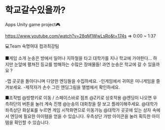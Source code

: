 # 학교갈수있을까?
Apps Unity game project🎮

https://www.youtube.com/watch?v=28qM1WwLsRo&t=174s => 0:00 ~ 1:37

💻Team 숙명여대 컴과최강팀


■게임 소개
눈송은 방에서 일어나 지하철을 타고 대학가를 지나 학교에 가야한다... 하지만 눈앞에 펼쳐진 등교를 방해하는 수많은 장애물들! 
과연 눈송은 학교에 갈 수 있을까요 ?

-맵 곳곳을 돌아다니며 다양한 엔딩들을 수집하세요.
-인게임에서 귀여운 미니게임을 즐겨보세요.
-제작자가 손수 그린 엔딩그림을 앨범에서 확인하세요.

■조작법
@방향키로 이동 / 스페이스바로 점프
@Z키로 상호작용
@엔딩이 나오면 우측하단의 버튼을 눌러 계속 진행
@눈송의 대화창을 잘 보고 플레이해주세요.
@대학가 좌측상단 화살표를 누르면 게임 시작화면으로 이동가능
@대학가 곳곳에 있는 상자 속에서 엔딩에 필요한 아이템을 얻을 수 있습니다. 우측상단 가방 아이콘을 눌러 획득한 아이템을 확인할 수 있습니다.
